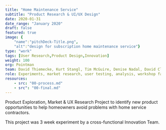 ```yaml
---
title: "Home Maintenance Service"
subtitle: "Product Research & UI/UX Design"
date: 2020-01-31
date_range: "January 2020"
draft: false
featured: true
image: {
    "name":"pitchDeck-Title.png", 
    "alt":"design for subscription home maintenance service"}
type: "work"
tags: [User Research,Product Design,Innovation]
weight: 100
org: Pointman
team: David Thiemecke, Kurt Stangl, Tim McGuire, Denise Nadal, David Cloyd, Chris Schobert, Seth Zielinski, Jay Pawlowski, Nick Kaszmarek
role: Experiments, market research, user testing, analysis, workshop facilitating, customer journeys, user flows, personas
resources:
    - src: "00-process.md"
    - src": "00-final.md"
---
```

Product Exploration, Market & UX Research Project to identify new product opportunities to help homeowners avoid problems with home service contractors. 

This project was 3 week experiment by a cross-functional Innovation Team.
